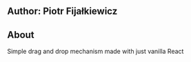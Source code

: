 ## Author: Piotr Fijałkiewicz


## About

Simple drag and drop mechanism made with just vanilla React

